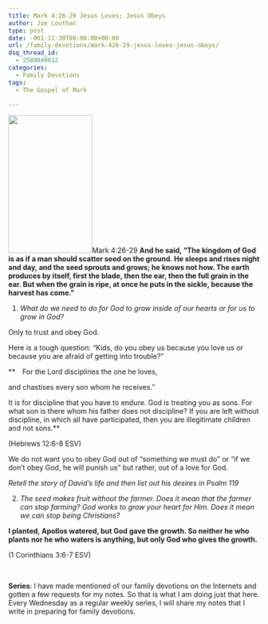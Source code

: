```yaml
---
title: Mark 4:26-29 Jesus Loves; Jesus Obeys
author: Joe Louthan
type: post
date: -001-11-30T00:00:00+00:00
url: /family-devotions/mark-426-29-jesus-loves-jesus-obeys/
dsq_thread_id:
  - 2589040812
categories:
  - Family Devotions
tags:
  - The Gospel of Mark

---
```

[<img class="alignright size-full wp-image-741" title="sower-icon" alt="" src="https://i2.wp.com/theologic.us/wp-content/uploads/2012/09/sower-icon.jpg?resize=168%2C276" width="168" height="276" data-recalc-dims="1" />][1]Mark 4:26-29 **And he said, “The kingdom of God is as if a man should scatter seed on the ground. He sleeps and rises night and day, and the seed sprouts and grows; he knows not how. The earth produces by itself, first the blade, then the ear, then the full grain in the ear. But when the grain is ripe, at once he puts in the sickle, because the harvest has come.”**

1. _What do we need to do for God to grow inside of our hearts or for us to grow in God?_

Only to trust and obey God.

Here is a tough question: &#8220;Kids, do you obey us because you love us or because you are afraid of getting into trouble?&#8221;

** For the Lord disciplines the one he loves,
  
and chastises every son whom he receives.”
  
It is for discipline that you have to endure. God is treating you as sons. For what son is there whom his father does not discipline? If you are left without discipline, in which all have participated, then you are illegitimate children and not sons.**
  
(Hebrews 12:6-8 ESV)

We do not want you to obey God out of &#8220;something we must do&#8221; or &#8220;if we don&#8217;t obey God, he will punish us&#8221; but rather, out of a love for God.

_Retell the story of David&#8217;s life and then list out his desires in Psalm 119_

2. _The seed makes fruit without the farmer. Does it mean that the farmer can stop farming? God works to grow your heart for Him. Does it mean we can stop being Christians?_

**I planted, Apollos watered, but God gave the growth. So neither he who plants nor he who waters is anything, but only God who gives the growth.**
  
(1 Corinthians 3:6-7 ESV)

&nbsp;

**Series**: I have made mentioned of our family devotions on the Internets and gotten a few requests for my notes. So that is what I am doing just that here. Every Wednesday as a regular weekly series, I will share my notes that I write in preparing for family devotions.

 [1]: https://i2.wp.com/theologic.us/wp-content/uploads/2012/09/sower-icon.jpg